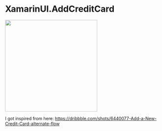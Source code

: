 # XamarinUI.AddCreditCard

<img width="300" src="https://raw.githubusercontent.com/alexandresanlim/XamarinUI.AddCreditCard/master/XamarinUI.AddCreditCard/XamarinUI.AddCreditCard/src/screenshot/android/ingif.gif"/>

I got inspired from here:
https://dribbble.com/shots/6440077-Add-a-New-Credit-Card-alternate-flow

